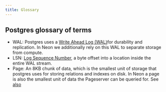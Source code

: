 ```yaml
---
title: Glossary
---
```


## Postgres glossary of terms

- WAL: Postgres uses a [Write Ahead Log (WAL)](https://www.postgresql.org/docs/current/wal-intro.html)for durability and replication. In Neon we additionally rely on this WAL to separate storage from compute.
- LSN: [Log Sequence Number](https://www.postgresql.org/docs/current/datatype-pg-lsn.html), a byte offset into a location inside the entire WAL stream.
- Page: An 8KB chunk of data, which is the smallest unit of storage that postgres uses for storing relations and indexes on disk. In Neon a page is also the smallest unit of data the Pageserver can be queried for. See [also](https://www.postgresql.org/docs/current/storage-page-layout.html)

